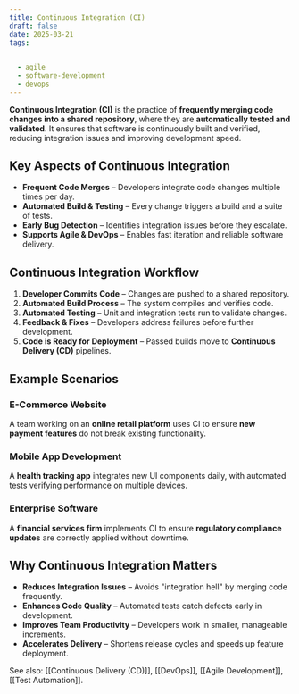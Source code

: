 ```yaml
---
title: Continuous Integration (CI)
draft: false
date: 2025-03-21
tags:
  
  
  - agile
  - software-development
  - devops
---
```


**Continuous Integration (CI)** is the practice of **frequently merging code changes into a shared repository**, where they are **automatically tested and validated**. It ensures that software is continuously built and verified, reducing integration issues and improving development speed.

## Key Aspects of Continuous Integration
- **Frequent Code Merges** – Developers integrate code changes multiple times per day.
- **Automated Build & Testing** – Every change triggers a build and a suite of tests.
- **Early Bug Detection** – Identifies integration issues before they escalate.
- **Supports Agile & DevOps** – Enables fast iteration and reliable software delivery.

## Continuous Integration Workflow
1. **Developer Commits Code** – Changes are pushed to a shared repository.
2. **Automated Build Process** – The system compiles and verifies code.
3. **Automated Testing** – Unit and integration tests run to validate changes.
4. **Feedback & Fixes** – Developers address failures before further development.
5. **Code is Ready for Deployment** – Passed builds move to **Continuous Delivery (CD)** pipelines.

## Example Scenarios

### **E-Commerce Website**
A team working on an **online retail platform** uses CI to ensure **new payment features** do not break existing functionality.

### **Mobile App Development**
A **health tracking app** integrates new UI components daily, with automated tests verifying performance on multiple devices.

### **Enterprise Software**
A **financial services firm** implements CI to ensure **regulatory compliance updates** are correctly applied without downtime.

## Why Continuous Integration Matters
- **Reduces Integration Issues** – Avoids "integration hell" by merging code frequently.
- **Enhances Code Quality** – Automated tests catch defects early in development.
- **Improves Team Productivity** – Developers work in smaller, manageable increments.
- **Accelerates Delivery** – Shortens release cycles and speeds up feature deployment.

See also: [[Continuous Delivery (CD)]], [[DevOps]], [[Agile Development]], [[Test Automation]].
